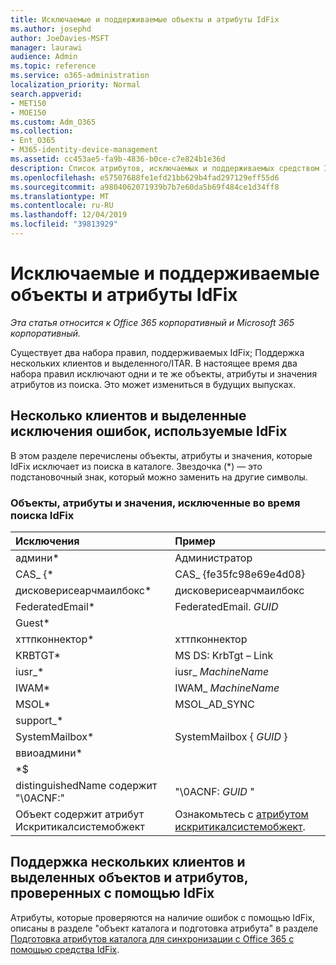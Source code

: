 ```yaml
---
title: Исключаемые и поддерживаемые объекты и атрибуты IdFix
ms.author: josephd
author: JoeDavies-MSFT
manager: laurawi
audience: Admin
ms.topic: reference
ms.service: o365-administration
localization_priority: Normal
search.appverid:
- MET150
- MOE150
ms.custom: Adm_O365
ms.collection:
- Ent_O365
- M365-identity-device-management
ms.assetid: cc453ae5-fa9b-4836-b0ce-c7e824b1e36d
description: Список атрибутов, исключаемых и поддерживаемых средством IdFix.
ms.openlocfilehash: e57507688fe1efd21bb629b4fad297129eff55d6
ms.sourcegitcommit: a9804062071939b7b7e60da5b69f484ce1d34ff8
ms.translationtype: MT
ms.contentlocale: ru-RU
ms.lasthandoff: 12/04/2019
ms.locfileid: "39813929"
---
```

# <a name="idfix-excluded-and-supported-objects-and-attributes"></a>Исключаемые и поддерживаемые объекты и атрибуты IdFix

*Эта статья относится к Office 365 корпоративный и Microsoft 365 корпоративный.*

Существует два набора правил, поддерживаемых IdFix; Поддержка нескольких клиентов и выделенного/ITAR. В настоящее время два набора правил исключают одни и те же объекты, атрибуты и значения атрибутов из поиска. Это может измениться в будущих выпусках.
  
## <a name="multi-tenant-and-dedicated-error-exclusions-used-by-idfix"></a>Несколько клиентов и выделенные исключения ошибок, используемые IdFix
В этом разделе перечислены объекты, атрибуты и значения, которые IdFix исключает из поиска в каталоге. Звездочка (\*) — это подстановочный знак, который можно заменить на другие символы.
  
### <a name="objects-attributes-and-values-excluded-during-an-idfix-search"></a>Объекты, атрибуты и значения, исключенные во время поиска IdFix

|**Исключения**|**Пример**|
|:-----|:-----|
|админи\* |Администратор |
|CAS_ {\*  |CAS_ {fe35fc98e69e4d08} |
|дисковерисеарчмаилбокс\*  |дисковерисеарчмаилбокс  |
|FederatedEmail\* |FederatedEmail. *GUID* |
|Guest\* ||
|хттпконнектор\*  |хттпконнектор |
|KRBTGT\* |MS DS: KrbTgt – Link |
|iusr_\* |iusr_ *MachineName* |
|IWAM\*  |IWAM_ *MachineName* |
|MSOL\* |MSOL_AD_SYNC |
|support_\* ||
|SystemMailbox\* |SystemMailbox { *GUID* }|
|ввиоадмини\*  ||
|\*$ ||
|distinguishedName содержит "\0ACNF:"|"\0ACNF: *GUID* " |
|Объект содержит атрибут Искритикалсистемобжект |Ознакомьтесь с [атрибутом искритикалсистемобжект](https://go.microsoft.com/fwlink/p/?LinkId=401169). |
   
## <a name="multi-tenant-and-dedicated-objects-and-attributes-checked-by-idfix"></a>Поддержка нескольких клиентов и выделенных объектов и атрибутов, проверенных с помощью IdFix
Атрибуты, которые проверяются на наличие ошибок с помощью IdFix, описаны в разделе "объект каталога и подготовка атрибута" в разделе [Подготовка атрибутов каталога для синхронизации с Office 365 с помощью средства IdFix](prepare-directory-attributes-for-synch-with-idfix.md).
  

